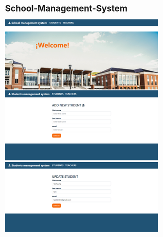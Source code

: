 # School-Management-System
![index img](index.png)
![add page img](add-page.png)
![update page img](upd-page.png)
